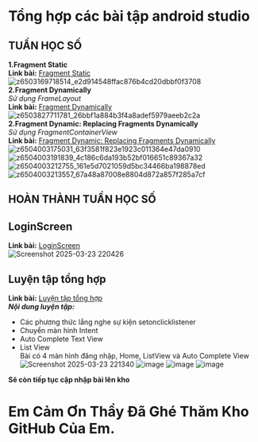 # Tổng hợp các bài tập android studio
## TUẦN HỌC SỐ
**1.Fragment Static**  
**Link bài:** [Fragment Static](https://github.com/lthanhtung/63132783-AndroidProgramming/tree/main/Fragment_Static)  
![z6503169718514_e2d914548ffac876b4cd20dbbf0f3708](https://github.com/user-attachments/assets/df37ce5c-e02b-47c2-9ec0-eff339e66ad3)  
**2.Fragment Dynamically**  
_Sử dụng FrameLayout_  
**Link bài:** [Fragment Dynamically](https://github.com/lthanhtung/63132783-AndroidProgramming/tree/main/Fragment_Dynamically)  
![z6503827711781_26bbf1a884b3f4a8adef5979aeeb2c2a](https://github.com/user-attachments/assets/cc4fd844-e379-4a49-9c77-edc5ef210377)  
**2.Fragment Dynamic: Replacing Fragments Dynamically**  
_Sử dụng FragmentContainerView_  
**Link bài:** [Fragment Dynamic: Replacing Fragments Dynamically](https://github.com/lthanhtung/63132783-AndroidProgramming/tree/main/Replacing_Fragments_Dynamically)  
![z6504003175031_63f3581f823e1923c011364e47da0910](https://github.com/user-attachments/assets/76b4c4d7-eb13-4a74-bec4-8dde398d9bcd)
![z6504003191839_4c186c6da193b52bf016651c89367a32](https://github.com/user-attachments/assets/242a8faa-f440-41a9-b88c-418a90c7486c)
![z6504003212755_161e5d7021059d5bc34466ba198878ed](https://github.com/user-attachments/assets/86737869-ef5a-422d-9a28-e7439513f823)
![z6504003213557_67a48a87008e8804d872a857f285a7cf](https://github.com/user-attachments/assets/668583fb-9443-4669-a924-363d150a19b8)  
## HOÀN THÀNH TUẦN HỌC SỐ

## LoginScreen  
**Link bài:** [LoginScreen](https://github.com/lthanhtung/63132783-AndroidProgramming/tree/main/LoginScreen)  
![Screenshot 2025-03-23 220426](https://github.com/user-attachments/assets/23ade9c6-a115-4f88-9014-9f5c5ce7bc84)

## Luyện tập tổng hợp
**Link bài:** [Luyện tập tổng hợp](https://github.com/lthanhtung/63132783-AndroidProgramming/tree/main/Luyen_Tap_Tong_Hop)  
**_Nội dung luyện tập:_**
- Các phương thức lắng nghe sự kiện setonclicklistener
- Chuyển màn hình Intent
- Auto Complete Text View
- List View  
  Bài có 4 màn hình đăng nhập, Home, ListView và Auto Complete View  
![Screenshot 2025-03-23 221340](https://github.com/user-attachments/assets/704aa017-94ab-4362-bfa6-2114bd75a0ab)
![image](https://github.com/user-attachments/assets/bcc7ae36-d912-4c6d-a33e-40c414004883)
![image](https://github.com/user-attachments/assets/228ba484-a50b-4402-bad9-0a525327a85c)
![image](https://github.com/user-attachments/assets/494bf296-c9da-42d3-bad4-3d52ff0d488a)  

**Sẽ còn tiếp tục cập nhập bài lên kho**
# Em Cảm Ơn Thầy Đã Ghé Thăm Kho GitHub Của Em.





  



